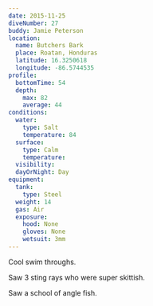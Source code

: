 ```yaml
---
date: 2015-11-25
diveNumber: 27
buddy: Jamie Peterson
location:
  name: Butchers Bark
  place: Roatan, Honduras
  latitude: 16.3250618
  longitude: -86.5744535
profile:
  bottomTime: 54
  depth:
    max: 82
    average: 44
conditions:
  water:
    type: Salt
    temperature: 84
  surface:
    type: Calm
    temperature:
  visibility:
  dayOrNight: Day
equipment:
  tank:
    type: Steel
  weight: 14
  gas: Air
  exposure:
    hood: None
    gloves: None
    wetsuit: 3mm
---
```

Cool swim throughs.

Saw 3 sting rays who were super skittish.

Saw a school of angle fish.
